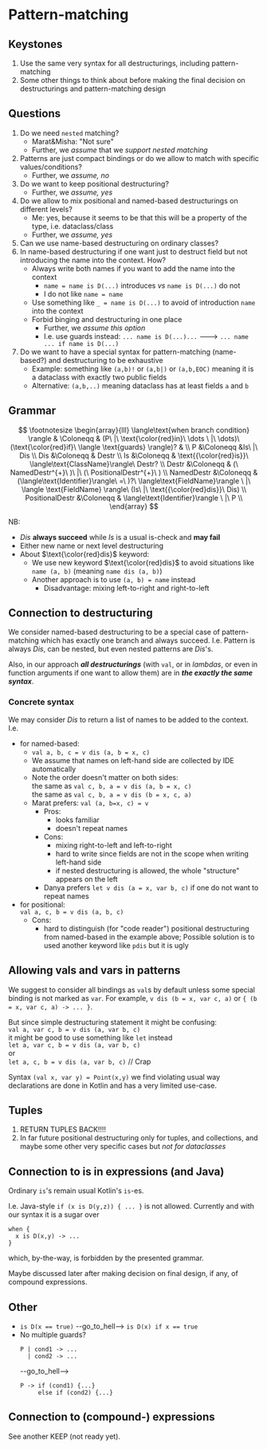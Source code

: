 # Pattern-matching

## Keystones

1. Use the same very syntax for all destructurings, including pattern-matching
2. Some other things to think about before making the final decision on destructurings and pattern-matching design


## Questions

1. Do we need `nested` matching?
   + Marat&Misha: "Not sure"
   + Further, we *assume* that we *support nested matching*
2. Patterns are just compact bindings or do we allow to match with specific values/conditions?
   + Further, we *assume, no*
3. Do we want to keep positional destructuring?
   + Further, we *assume, yes*
4. Do we allow to mix positional and named-based destructurings on different levels?
   + Me: yes, because it seems to be that this will be a property of the type, i.e. dataclass/class
   + Further, we *assume, yes*
5. Can we use name-based destructuring on ordinary classes?
6. In name-based destructuring if one want just to destruct field but not introducing the name into the context. How?
   + Always write both names if you want to add the name into the context
     - `name = name is D(...)` introduces *vs* `name is D(...)` do not
     - I do not like `name = name`
   + Use something like `_ = name is D(...)` to avoid of introduction `name` into the context
   + Forbid binging and destructuring in one place
     - Further, we *assume this option*
     - I.e. use guards instead:
      `... name is D(...)...` ---> `... name ... if name is D(...)`
5. Do we want to have a special syntax for pattern-matching (name-based?) and destructuring to be exhaustive
   + Example: something like `(a,b)!` or `(a,b|)` or `(a,b,EOC)` meaning it is a dataclass with exactly two public fields
   + Alternative: `(a,b,..)` meaning dataclass has at least fields `a` and `b`

## Grammar

$$
\footnotesize
\begin{array}{lll}
\langle\text{when branch condition} \rangle  & \Coloneqq & (P\ |\ \text{\color{red}in}\ \dots \ |\ \dots)\ (\text{\color{red}if}\ \langle \text{guards} \rangle)? & \\
P &\Coloneqq &Is\ |\ Dis \\
Dis &\Coloneqq & Destr \\
Is &\Coloneqq & \text{{\color{red}is}}\ \langle\text{ClassName}\rangle\ Destr? \\
Destr &\Coloneqq & (\ NamedDestr^{+}\ )\ |\ (\ PositionalDestr^{+}\ ) \\
NamedDestr &\Coloneqq & (\langle\text{Identifier}\rangle\ =\ )?\ \langle\text{FieldName}\rangle \ |\ \langle \text{FieldName} \rangle\ (Is\ |\ \text{{\color{red}dis}}\ Dis) \\
PositionalDestr &\Coloneqq & \langle\text{Identifier}\rangle \ |\ P \\
\end{array}
$$

NB: 
* $Dis$ **always succeed** while $Is$ is a usual is-check and **may fail**
* Either new name or next level destructuring
* About $\text{\color{red}dis}$ keyword:
  + We use new keyword $\text{\color{red}dis}$ to avoid situations like `name (a, b)` (meaning `name dis (a, b)`)
  + Another approach is to use `(a, b) = name` instead
    - Disadvantage: mixing left-to-right and right-to-left

## Connection to destructuring

We consider named-based destructuring to be a special case of pattern-matching which has exactly one branch and always succeed.
I.e. Pattern is always $Dis$, can be nested, but even nested patterns are $Dis$'s.

Also, in our approach ***all destructurings*** (with `val`, or in *lambdas*, or even in function arguments if one want to allow them) are in ***the exactly the same syntax***.

### Concrete syntax

We may consider $Dis$ to return a list of names to be added to the context. I.e.
* for named-based:
  + ```val a, b, c = v dis (a, b = x, c)```
  + We assume that names on left-hand side are collected by IDE automatically
  + Note the order doesn't matter on both sides:</br>
    the same as ```val c, b, a = v dis (a, b = x, c)```</br>
    the same as ```val c, b, a = v dis (b = x, c, a)```
  + Marat prefers: ```val (a, b=x, c) = v```
    - Pros: 
      * looks familiar
      * doesn't repeat names
    - Cons: 
      * mixing right-to-left and left-to-right 
      * hard to write since fields are not in the scope when writing left-hand side
      * if nested destructuring is allowed, the whole "structure" appears on the left
    - Danya prefers ```let v dis (a = x, var b, c)``` if one do not want to repeat names
* for positional: </br>
  ```val a, c, b = v dis (a, b, c)```
  - Cons: 
      * hard to distinguish (for "code reader") positional destructuring from named-based in the example above; Possible solution is to used another keyword like `pdis` but it is ugly

## Allowing vals and vars in patterns

We suggest to consider all bindings as `val`s by default unless some special binding is not marked as `var`.
For example, `v dis (b = x, var c, a)` or `{ (b = x, var c, a) -> ... }`.

But since simple destructuring statement it might be confusing:
</br>
```val a, var c, b = v dis (a, var b, c)```
</br>
it might be good to use something like `let` instead
</br>
```let a, var c, b = v dis (a, var b, c)```
</br>
or
</br>
```let a, c, b = v dis (a, var b, c)``` // Crap

Syntax `(val x, var y) = Point(x,y)` we find violating usual way declarations are done in Kotlin and has a very limited use-case. 

## Tuples

1. RETURN TUPLES BACK!!!!
2. In far future positional destructuring only for tuples, and collections, and maybe some other very specific cases but *not for dataclasses*

## Connection to is in expressions (and Java)

Ordinary `is`'s remain usual Kotlin's `is`-es.

I.e. Java-style `if (x is D(y,z)) { ... }` is not allowed.
Currently and with our syntax it is a sugar over
```
when {
  x is D(x,y) -> ...
}
```
which, by-the-way, is forbidden by the presented grammar.

Maybe discussed later after making decision on final design, if any, of compound expressions.

## Other

* `is D(x == true)` --go_to_hell--> `is D(x) if x == true`
* No multiple guards?
  ```
  P | cond1 -> ...
    | cond2 -> ...
  ```
  --go_to_hell-->
  ```
  P -> if (cond1) {...}
       else if (cond2) {...}
  ```

## Connection to (compound-) expressions

See another KEEP (not ready yet).